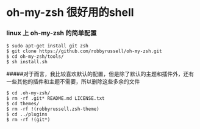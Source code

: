 # oh-my-zsh 很好用的shell

### linux 上 oh-my-zsh 的简单配置

```shell
$ sudo apt-get install git zsh
$ git clone https://github.com/robbyrussell/oh-my-zsh.git
$ cd oh-my-zsh/tools/
$ sh install.sh
```

#####对于而言，我比较喜欢默认的配置，但是除了默认的主题和插件外，还有一些其他的插件和主题不需要，所以删除这些多余的文件

```shell
$ cd .oh-my-zsh/
$ rm -rf .git* README.md LICENSE.txt
$ cd themes/
$ rm -rf !(robbyrussell.zsh-theme)
$ cd ../plugins
$ rm -rf !(git*)
```
